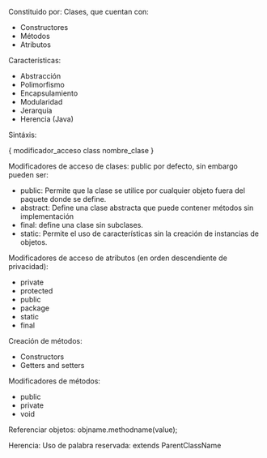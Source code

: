 Constituido por:
Clases, que cuentan con:
- Constructores
- Métodos
- Atributos

Características:
- Abstracción
- Polimorfismo
- Encapsulamiento
- Modularidad
- Jerarquía
- Herencia (Java)

Sintáxis:

{ modificador_acceso class nombre_clase }

Modificadores de acceso de clases: public por defecto, sin embargo pueden ser:
- public: Permite que la clase se utilice por cualquier objeto fuera del paquete donde se define.
- abstract: Define una clase abstracta que puede contener métodos sin implementación
- final: define una clase sin subclases.
- static: Permite el uso de características sin la creación de instancias de objetos.

Modificadores de acceso de atributos (en orden descendiente de privacidad): 
- private
- protected
- public
- package
- static
- final

Creación de métodos: 
- Constructors
- Getters and setters

Modificadores de métodos:
- public
- private
- void

Referenciar objetos:
objname.methodname(value);

Herencia:
Uso de palabra reservada: extends ParentClassName